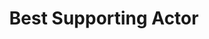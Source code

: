 ---
title: "Best Supporting Actor"
edition: 2009
winner: Christoph Waltz
kind: "actor"
film: inglourious-basterds.md
image: https://m.media-amazon.com/images/M/MV5BMTY1NzQyMDQ2NV5BMl5BanBnXkFtZTcwNjI0OTk2Mg@@._V1_FMjpg_UX700_.jpg
type: award
weight: 6
---